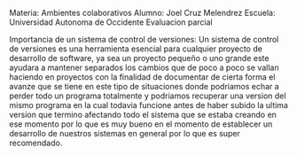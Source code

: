 Materia: Ambientes colaborativos
Alumno: Joel Cruz Melendrez
Escuela: Universidad Autonoma de Occidente
Evaluacion parcial

Importancia de un sistema de control  de versiones:
Un sistema de control de versiones es una herramienta esencial para cualquier proyecto de desarrollo de software, ya sea un proyecto pequeño o uno grande este ayudara a mantener separados los cambios que de poco a poco se vallan haciendo en proyectos con la finalidad de documentar de cierta forma el avanze que se tiene en este tipo de situaciones donde podriamos echar a perder todo un programa totalmente y podriamos recuperar una version del mismo programa en la cual todavia funcione antes de haber subido la ultima version que termino afectando todo el sistema que se estaba creando en ese momento por lo que es muy bueno en el momento de establecer un desarrollo de nuestros sistemas en general por lo que es super recomendado.
